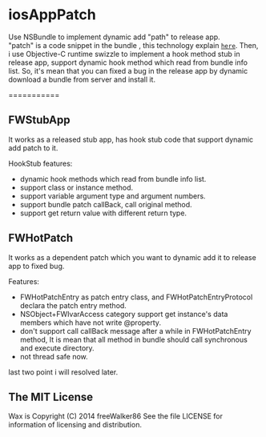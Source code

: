 iosAppPatch
===========

Use NSBundle to implement dynamic add "path" to release app.    
"patch" is a code snippet in the bundle , this technology explain [`here`](https://github.com/freeWalker86/iosPlugin).
Then, i use Objective-C runtime swizzle to implement a hook method stub in release app, support dynamic hook method which read from  bundle info list.
So, it's mean that you can fixed a bug in the release app by dynamic download a bundle from server and install it.


===========

FWStubApp
-----------
It works as a released stub app, has hook stub code that support dynamic add patch to it.

HookStub features:   

* dynamic hook methods which read from bundle info list.
* support class or instance method.
* support variable argument type and argument numbers.
* support bundle patch callBack, call original method.
* support get return value with different return type.


FWHotPatch
-----------
It works as a dependent patch which you want to dynamic add it to release app to fixed bug. 

Features:		

* FWHotPatchEntry as patch entry class, and FWHotPatchEntryProtocol declara the patch entry method.
* NSObject+FWIvarAccess category support get instance's data members which have not write @property.
* don't support call callBack message after a while in FWHotPatchEntry method, It is mean that all method in bundle should call synchronous and execute directory.
* not thread safe now.

last two point i will resolved later.


The MIT License
---------------
Wax is Copyright (C) 2014 freeWalker86 See the file LICENSE for information of licensing and distribution.

